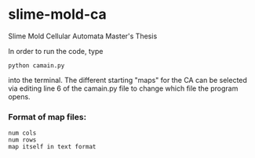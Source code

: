 # slime-mold-ca
Slime Mold Cellular Automata Master's Thesis

In order to run the code, type 
```
python camain.py
```
into the terminal. The different starting "maps" for the CA can be selected via
editing line 6 of the camain.py file to change which file the program opens.


### Format of map files:
```
num cols
num rows
map itself in text format
```